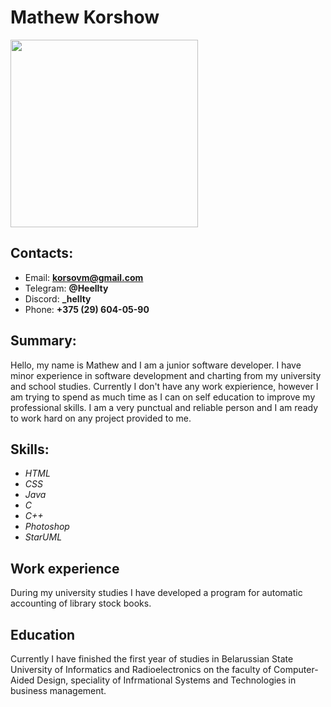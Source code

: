 # Mathew Korshow

<img src="https://github.com/Helltu/rsschool-cv/assets/109632043/3fbe7fda-a4d9-4298-b93c-8a1ce9873302" width=300 heaight = 300>

## Contacts:
* Email: **korsovm@gmail.com**
* Telegram: **@Heellty**
* Discord: **_hellty**
* Phone: **+375 (29) 604-05-90**

## Summary:
Hello, my name is Mathew and I am a junior software developer. I have minor experience in software development and charting from my university and school studies. Currently I don't have any work expierience, however I am trying to spend as much time as I can on self education to improve my professional skills. I am a very punctual and reliable person and I am ready to work hard on any project provided to me.

## Skills:
* *HTML*
* *CSS*
* *Java*
* *C*
* *C++*
* *Photoshop*
* *StarUML*

## Work experience
During my university studies I have developed a program for automatic accounting of library stock books.

## Education
Currently I have finished the first year of studies in Belarussian State University of Informatics and Radioelectronics on the faculty of Computer-Aided Design, speciality of Infrmational Systems and Technologies in business management.
